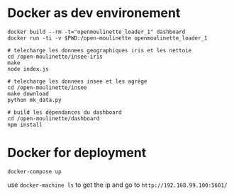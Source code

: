 # Docker as dev environement


```
docker build --rm -t="openmoulinette_loader_1" dashboard
docker run -ti -v $PWD:/open-moulinette openmoulinette_loader_1
```


```
# telecharge les donnees geographiques iris et les nettoie
cd /open-moulinette/insee-iris
make
node index.js

# telecharge les donnees insee et les agrège
cd /open-moulinette/insee
make download
python mk_data.py

# build les dépendances du dashboard
cd /open-moulinette/dashboard
npm install
```

# Docker for deployment

```
docker-compose up
```

use `docker-machine ls`  to get the ip and go to `http://192.168.99.100:5601/`


